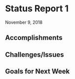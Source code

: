 # Status Report 1

November 9, 2018


## Accomplishments 



## Challenges/Issues




## Goals for Next Week